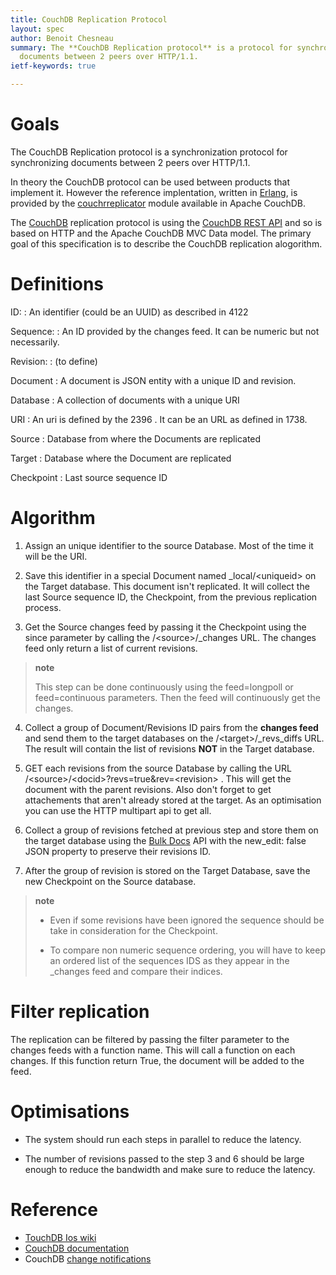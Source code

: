 ```yaml
---
title: CouchDB Replication Protocol
layout: spec
author: Benoit Chesneau
summary: The **CouchDB Replication protocol** is a protocol for synchronizing
  documents between 2 peers over HTTP/1.1.
ietf-keywords: true

---
```



Goals
=====

The CouchDB Replication protocol is a synchronization protocol for
synchronizing documents between 2 peers over HTTP/1.1.

In theory the CouchDB protocol can be used between products that
implement it. However the reference implentation, written in
[Erlang](http://erlang.org), is provided by the
[couchrreplicator](https://github.com/apache/couchdb/tree/master/src/couch_replicator)
module available in Apache CouchDB.

The [CouchDB](http://couchdb.apache.org) replication protocol is using
the [CouchDB REST API](http://wiki.apache.org/couchdb/Reference) and so
is based on HTTP and the Apache CouchDB MVC Data model. The primary goal
of this specification is to describe the CouchDB replication alogorithm.

Definitions
===========

ID:
:   An identifier (could be an UUID) as described in 4122

Sequence:
:   An ID provided by the changes feed. It can be numeric but not
    necessarily.

Revision:
:   (to define)

Document
:   A document is JSON entity with a unique ID and revision.

Database
:   A collection of documents with a unique URI

URI
:   An uri is defined by the 2396 . It can be an URL as defined in 1738.

Source
:   Database from where the Documents are replicated

Target
:   Database where the Document are replicated

Checkpoint
:   Last source sequence ID

Algorithm
=========

1.  Assign an unique identifier to the source Database. Most of the time
    it will be the URI.

2.  Save this identifier in a special Document named
    \_local/\<uniqueid\> on the Target database. This document isn't
    replicated. It will collect the last Source sequence ID, the
    Checkpoint, from the previous replication process.

3.  Get the Source changes feed by passing it the Checkpoint using the
    since parameter by calling the /\<source\>/\_changes URL. The
    changes feed only return a list of current revisions.

> **note**
>
> This step can be done continuously using the feed=longpoll or
> feed=continuous parameters. Then the feed will continuously get the
> changes.

4.  Collect a group of Document/Revisions ID pairs from the **changes
    feed** and send them to the target databases on the
    /\<target\>/\_revs\_diffs URL. The result will contain the list of
    revisions **NOT** in the Target database.

5.  GET each revisions from the source Database by calling the URL
    /\<source\>/\<docid\>?revs=true&rev=\<revision\> . This will get the
    document with the parent revisions. Also don't forget to get
    attachements that aren't already stored at the target. As an
    optimisation you can use the HTTP multipart api to get all.

6.  Collect a group of revisions fetched at previous step and store them
    on the target database using the [Bulk
    Docs](http://wiki.apache.org/couchdb/HTTP_Document_API#Bulk_Docs)
    API with the new\_edit: false JSON property to preserve their
    revisions ID.

7.  After the group of revision is stored on the Target Database, save
    the new Checkpoint on the Source database.

> **note**
>
> -   Even if some revisions have been ignored the sequence should be
>     take in consideration for the Checkpoint.
>
> -   To compare non numeric sequence ordering, you will have to keep an
>     ordered list of the sequences IDS as they appear in the \_changes
>     feed and compare their indices.
>

Filter replication
==================

The replication can be filtered by passing the filter parameter to the
changes feeds with a function name. This will call a function on each
changes. If this function return True, the document will be added to the
feed.

Optimisations
=============

-   The system should run each steps in parallel to reduce the latency.

-   The number of revisions passed to the step 3 and 6 should be large
    enough to reduce the bandwidth and make sure to reduce the latency.

Reference
=========

-   [TouchDB Ios
    wiki](https://github.com/couchbaselabs/TouchDB-iOS/wiki/Replication-Algorithm)
-   [CouchDB documentation](http://wiki.apache.org/couchdb/Replication)
-   CouchDB [change
    notifications](http://guide.couchdb.org/draft/notifications.html)
